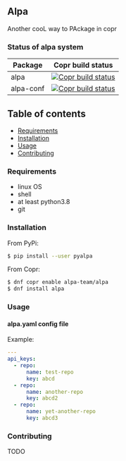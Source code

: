 ## Alpa

Another cooL way to PAckage in copr

### Status of alpa system

| Package   | Copr build status                                                                                                                                                                                                     |
| --------- | --------------------------------------------------------------------------------------------------------------------------------------------------------------------------------------------------------------------- |
| alpa      | [![Copr build status](https://copr.fedorainfracloud.org/coprs/alpa-team/alpa/package/alpa/status_image/last_build.png)](https://copr.fedorainfracloud.org/coprs/alpa-team/alpa/package/alpa/)                         |
| alpa-conf | [![Copr build status](https://copr.fedorainfracloud.org/coprs/alpa-team/alpa/package/python-alpa-conf/status_image/last_build.png)](https://copr.fedorainfracloud.org/coprs/alpa-team/alpa/package/python-alpa-conf/) |

## Table of contents

<!-- toc -->

- [Requirements](#requirements)
- [Installation](#installation)
- [Usage](#usage)
- [Contributing](#contributing)

<!-- tocstop -->

### Requirements

- linux OS
- shell
- at least python3.8
- git

### Installation

From PyPi:

```bash
$ pip install --user pyalpa
```

From Copr:

```bash
$ dnf copr enable alpa-team/alpa
$ dnf install alpa
```

### Usage

#### alpa.yaml config file

Example:

```yaml
---
api_keys:
  - repo:
      name: test-repo
      key: abcd
  - repo:
      name: another-repo
      key: abcd2
  - repo:
      name: yet-another-repo
      key: abcd3
```

### Contributing

TODO
